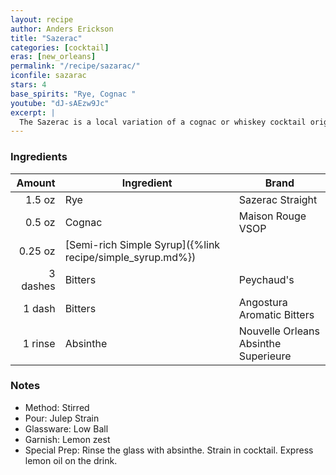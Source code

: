 ```yaml
---
layout: recipe
author: Anders Erickson
title: "Sazerac"
categories: [cocktail]
eras: [new_orleans]
permalink: "/recipe/sazarac/"
iconfile: sazarac
stars: 4
base_spirits: "Rye, Cognac "
youtube: "dJ-sAEzw9Jc"
excerpt: |
  The Sazerac is a local variation of a cognac or whiskey cocktail originally from New Orleans, named for the Sazerac de Forge et Fils brand of cognac brandy.
---
```


### Ingredients

|   Amount | Ingredient                                                | Brand                                |
| -------: | --------------------------------------------------------- | ------------------------------------ |
|   1.5 oz | Rye                                                       | Sazerac Straight                     |
|   0.5 oz | Cognac                                                    | Maison Rouge VSOP                    |
|  0.25 oz | [Semi-rich Simple Syrup]({%link recipe/simple_syrup.md%}) |
| 3 dashes | Bitters                                                   | Peychaud's                           |
|   1 dash | Bitters                                                   | Angostura Aromatic Bitters           |
|  1 rinse | Absinthe                                                  | Nouvelle Orleans Absinthe Superieure |

### Notes

- Method: Stirred
- Pour: Julep Strain
- Glassware: Low Ball
- Garnish: Lemon zest
- Special Prep: Rinse the glass with absinthe. Strain in cocktail. Express lemon oil on the drink.
